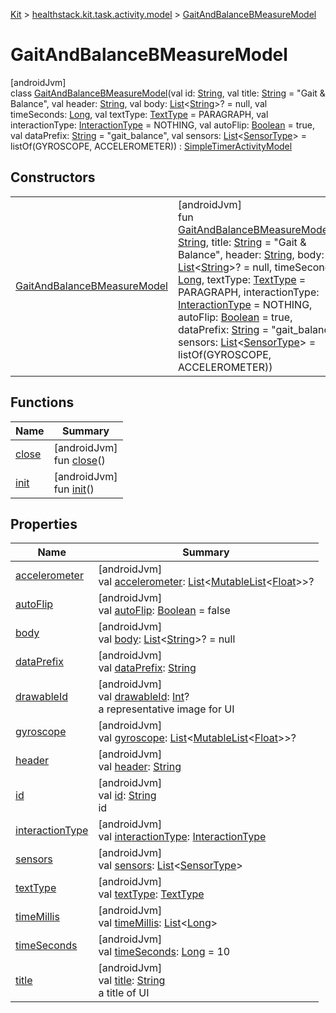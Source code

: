 
[Kit](../../../kit.html) > [healthstack.kit.task.activity.model](../index.html) > [GaitAndBalanceBMeasureModel](index.html)



# GaitAndBalanceBMeasureModel



[androidJvm]\
class [GaitAndBalanceBMeasureModel](index.html)(val id: [String](https://kotlinlang.org/api/latest/jvm/stdlib/kotlin/-string/index.html), val title: [String](https://kotlinlang.org/api/latest/jvm/stdlib/kotlin/-string/index.html) = &quot;Gait &amp; Balance&quot;, val header: [String](https://kotlinlang.org/api/latest/jvm/stdlib/kotlin/-string/index.html), val body: [List](https://kotlinlang.org/api/latest/jvm/stdlib/kotlin.collections/-list/index.html)&lt;[String](https://kotlinlang.org/api/latest/jvm/stdlib/kotlin/-string/index.html)&gt;? = null, val timeSeconds: [Long](https://kotlinlang.org/api/latest/jvm/stdlib/kotlin/-long/index.html), val textType: [TextType](../../healthstack.kit.ui/-text-type/index.html) = PARAGRAPH, val interactionType: [InteractionType](../../healthstack.kit.ui.util/-interaction-type/index.html) = NOTHING, val autoFlip: [Boolean](https://kotlinlang.org/api/latest/jvm/stdlib/kotlin/-boolean/index.html) = true, val dataPrefix: [String](https://kotlinlang.org/api/latest/jvm/stdlib/kotlin/-string/index.html) = &quot;gait_balance&quot;, val sensors: [List](https://kotlinlang.org/api/latest/jvm/stdlib/kotlin.collections/-list/index.html)&lt;[SensorType](../../healthstack.kit.sensor/-sensor-type/index.html)&gt; = listOf(GYROSCOPE, ACCELEROMETER)) : [SimpleTimerActivityModel](../../healthstack.kit.task.activity.model.common/-simple-timer-activity-model/index.html)



## Constructors


| | |
|---|---|
| [GaitAndBalanceBMeasureModel](-gait-and-balance-b-measure-model.html) | [androidJvm]<br>fun [GaitAndBalanceBMeasureModel](-gait-and-balance-b-measure-model.html)(id: [String](https://kotlinlang.org/api/latest/jvm/stdlib/kotlin/-string/index.html), title: [String](https://kotlinlang.org/api/latest/jvm/stdlib/kotlin/-string/index.html) = &quot;Gait &amp; Balance&quot;, header: [String](https://kotlinlang.org/api/latest/jvm/stdlib/kotlin/-string/index.html), body: [List](https://kotlinlang.org/api/latest/jvm/stdlib/kotlin.collections/-list/index.html)&lt;[String](https://kotlinlang.org/api/latest/jvm/stdlib/kotlin/-string/index.html)&gt;? = null, timeSeconds: [Long](https://kotlinlang.org/api/latest/jvm/stdlib/kotlin/-long/index.html), textType: [TextType](../../healthstack.kit.ui/-text-type/index.html) = PARAGRAPH, interactionType: [InteractionType](../../healthstack.kit.ui.util/-interaction-type/index.html) = NOTHING, autoFlip: [Boolean](https://kotlinlang.org/api/latest/jvm/stdlib/kotlin/-boolean/index.html) = true, dataPrefix: [String](https://kotlinlang.org/api/latest/jvm/stdlib/kotlin/-string/index.html) = &quot;gait_balance&quot;, sensors: [List](https://kotlinlang.org/api/latest/jvm/stdlib/kotlin.collections/-list/index.html)&lt;[SensorType](../../healthstack.kit.sensor/-sensor-type/index.html)&gt; = listOf(GYROSCOPE, ACCELEROMETER)) |


## Functions


| Name | Summary |
|---|---|
| [close](../../healthstack.kit.task.activity.model.common/-simple-timer-activity-model/close.html) | [androidJvm]<br>fun [close](../../healthstack.kit.task.activity.model.common/-simple-timer-activity-model/close.html)() |
| [init](../../healthstack.kit.task.activity.model.common/-simple-timer-activity-model/init.html) | [androidJvm]<br>fun [init](../../healthstack.kit.task.activity.model.common/-simple-timer-activity-model/init.html)() |


## Properties


| Name | Summary |
|---|---|
| [accelerometer](../../healthstack.kit.task.activity.model.common/-simple-timer-activity-model/accelerometer.html) | [androidJvm]<br>val [accelerometer](../../healthstack.kit.task.activity.model.common/-simple-timer-activity-model/accelerometer.html): [List](https://kotlinlang.org/api/latest/jvm/stdlib/kotlin.collections/-list/index.html)&lt;[MutableList](https://kotlinlang.org/api/latest/jvm/stdlib/kotlin.collections/-mutable-list/index.html)&lt;[Float](https://kotlinlang.org/api/latest/jvm/stdlib/kotlin/-float/index.html)&gt;&gt;? |
| [autoFlip](../../healthstack.kit.task.activity.model.common/-simple-timer-activity-model/auto-flip.html) | [androidJvm]<br>val [autoFlip](../../healthstack.kit.task.activity.model.common/-simple-timer-activity-model/auto-flip.html): [Boolean](https://kotlinlang.org/api/latest/jvm/stdlib/kotlin/-boolean/index.html) = false |
| [body](../../healthstack.kit.task.activity.model.common/-simple-timer-activity-model/body.html) | [androidJvm]<br>val [body](../../healthstack.kit.task.activity.model.common/-simple-timer-activity-model/body.html): [List](https://kotlinlang.org/api/latest/jvm/stdlib/kotlin.collections/-list/index.html)&lt;[String](https://kotlinlang.org/api/latest/jvm/stdlib/kotlin/-string/index.html)&gt;? = null |
| [dataPrefix](../../healthstack.kit.task.activity.model.common/-simple-timer-activity-model/data-prefix.html) | [androidJvm]<br>val [dataPrefix](../../healthstack.kit.task.activity.model.common/-simple-timer-activity-model/data-prefix.html): [String](https://kotlinlang.org/api/latest/jvm/stdlib/kotlin/-string/index.html) |
| [drawableId](../../healthstack.kit.task.base/-step-model/drawable-id.html) | [androidJvm]<br>val [drawableId](../../healthstack.kit.task.base/-step-model/drawable-id.html): [Int](https://kotlinlang.org/api/latest/jvm/stdlib/kotlin/-int/index.html)?<br>a representative image for UI |
| [gyroscope](../../healthstack.kit.task.activity.model.common/-simple-timer-activity-model/gyroscope.html) | [androidJvm]<br>val [gyroscope](../../healthstack.kit.task.activity.model.common/-simple-timer-activity-model/gyroscope.html): [List](https://kotlinlang.org/api/latest/jvm/stdlib/kotlin.collections/-list/index.html)&lt;[MutableList](https://kotlinlang.org/api/latest/jvm/stdlib/kotlin.collections/-mutable-list/index.html)&lt;[Float](https://kotlinlang.org/api/latest/jvm/stdlib/kotlin/-float/index.html)&gt;&gt;? |
| [header](../../healthstack.kit.task.activity.model.common/-simple-timer-activity-model/header.html) | [androidJvm]<br>val [header](../../healthstack.kit.task.activity.model.common/-simple-timer-activity-model/header.html): [String](https://kotlinlang.org/api/latest/jvm/stdlib/kotlin/-string/index.html) |
| [id](../../healthstack.kit.task.base/-step-model/id.html) | [androidJvm]<br>val [id](../../healthstack.kit.task.base/-step-model/id.html): [String](https://kotlinlang.org/api/latest/jvm/stdlib/kotlin/-string/index.html)<br>id |
| [interactionType](../../healthstack.kit.task.activity.model.common/-simple-timer-activity-model/interaction-type.html) | [androidJvm]<br>val [interactionType](../../healthstack.kit.task.activity.model.common/-simple-timer-activity-model/interaction-type.html): [InteractionType](../../healthstack.kit.ui.util/-interaction-type/index.html) |
| [sensors](../../healthstack.kit.task.activity.model.common/-simple-timer-activity-model/sensors.html) | [androidJvm]<br>val [sensors](../../healthstack.kit.task.activity.model.common/-simple-timer-activity-model/sensors.html): [List](https://kotlinlang.org/api/latest/jvm/stdlib/kotlin.collections/-list/index.html)&lt;[SensorType](../../healthstack.kit.sensor/-sensor-type/index.html)&gt; |
| [textType](../../healthstack.kit.task.activity.model.common/-simple-timer-activity-model/text-type.html) | [androidJvm]<br>val [textType](../../healthstack.kit.task.activity.model.common/-simple-timer-activity-model/text-type.html): [TextType](../../healthstack.kit.ui/-text-type/index.html) |
| [timeMillis](../../healthstack.kit.task.activity.model.common/-simple-timer-activity-model/time-millis.html) | [androidJvm]<br>val [timeMillis](../../healthstack.kit.task.activity.model.common/-simple-timer-activity-model/time-millis.html): [List](https://kotlinlang.org/api/latest/jvm/stdlib/kotlin.collections/-list/index.html)&lt;[Long](https://kotlinlang.org/api/latest/jvm/stdlib/kotlin/-long/index.html)&gt; |
| [timeSeconds](../../healthstack.kit.task.activity.model.common/-simple-timer-activity-model/time-seconds.html) | [androidJvm]<br>val [timeSeconds](../../healthstack.kit.task.activity.model.common/-simple-timer-activity-model/time-seconds.html): [Long](https://kotlinlang.org/api/latest/jvm/stdlib/kotlin/-long/index.html) = 10 |
| [title](../../healthstack.kit.task.base/-step-model/title.html) | [androidJvm]<br>val [title](../../healthstack.kit.task.base/-step-model/title.html): [String](https://kotlinlang.org/api/latest/jvm/stdlib/kotlin/-string/index.html)<br>a title of UI |

